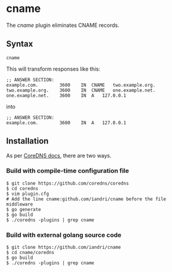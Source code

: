 # cname

The _cname_ plugin eliminates CNAME records.

## Syntax

```
cname
```

This will transform responses like this:

```
;; ANSWER SECTION:
example.com.		3600	IN	CNAME	two.example.org.
two.example.org.	3600	IN	CNAME	one.example.net.
one.example.net.	3600	IN	A	127.0.0.1
```

into

```
;; ANSWER SECTION:
example.com.		3600	IN	A	127.0.0.1
```

## Installation

As per [CoreDNS docs](https://coredns.io/2017/07/25/compile-time-enabling-or-disabling-plugins/), there are two ways.

### Build with compile-time configuration file

```
$ git clone https://github.com/coredns/coredns
$ cd coredns
$ vim plugin.cfg
# Add the line cname:github.com/iandri/cname before the file middleware
$ go generate
$ go build
$ ./coredns -plugins | grep cname
```

### Build with external golang source code

```
$ git clone https://github.com/iandri/cname
$ cd cname/coredns
$ go build
$ ./coredns -plugins | grep cname
```
